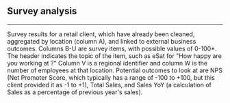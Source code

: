 ## Survey analysis
***

Survey results for a retail client, which have already been cleaned, aggregated by location (column A), and linked to external business outcomes. Columns B-U are survey items, with possible values of 0-100*. The header indicates the topic of the item, such as eSat for "How happy are you working at <Company Name>?" Column V is a regional identifier and column W is the number of employees at that location. Potential outcomes to look at are NPS (Net Promoter Score, which typically has a range of -100 to +100, but this client provided it as -1 to +1), Total Sales, and Sales YoY (a calculation of Sales as a percentage of previous year's sales).